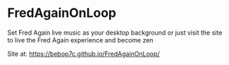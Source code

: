 # FredAgainOnLoop
Set Fred Again live music as your desktop background or just visit the site to live the Fred Again experience and become zen

Site at: https://bebop7c.github.io/FredAgainOnLoop/ 
